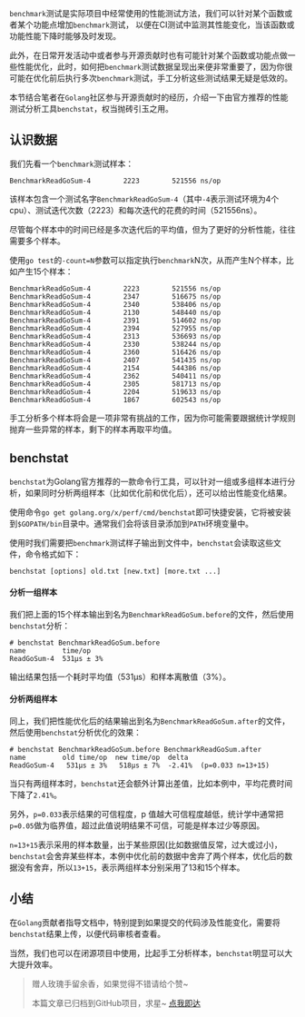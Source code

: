 `benchmark`测试是实际项目中经常使用的性能测试方法，我们可以针对某个函数或者某个功能点增加`benchmark`测试，
以便在CI测试中监测其性能变化，当该函数或功能性能下降时能够及时发现。

此外，在日常开发活动中或者参与开源贡献时也有可能针对某个函数或功能点做一些性能优化，此时，如何把`benchmark`测试数据呈现出来便非常重要了，因为你很可能在优化前后执行多次`benchmark`测试，手工分析这些测试结果无疑是低效的。

本节结合笔者在`Golang`社区参与开源贡献时的经历，介绍一下由官方推荐的性能测试分析工具`benchstat`，权当抛砖引玉之用。

## 认识数据
我们先看一个`benchmark`测试样本：
```
BenchmarkReadGoSum-4   	    2223	    521556 ns/op
```
该样本包含一个测试名字`BenchmarkReadGoSum-4`（其中`-4`表示测试环境为4个cpu）、测试迭代次数（2223）和每次迭代的花费的时间（521556ns）。

尽管每个样本中的时间已经是多次迭代后的平均值，但为了更好的分析性能，往往需要多个样本。

使用`go test`的`-count=N`参数可以指定执行`benchmark`N次，从而产生N个样本，比如产生15个样本：
```
BenchmarkReadGoSum-4   	    2223	    521556 ns/op
BenchmarkReadGoSum-4   	    2347	    516675 ns/op
BenchmarkReadGoSum-4   	    2340	    538406 ns/op
BenchmarkReadGoSum-4   	    2130	    548440 ns/op
BenchmarkReadGoSum-4   	    2391	    514602 ns/op
BenchmarkReadGoSum-4   	    2394	    527955 ns/op
BenchmarkReadGoSum-4   	    2313	    536693 ns/op
BenchmarkReadGoSum-4   	    2330	    538244 ns/op
BenchmarkReadGoSum-4   	    2360	    516426 ns/op
BenchmarkReadGoSum-4   	    2407	    541435 ns/op
BenchmarkReadGoSum-4   	    2154	    544386 ns/op
BenchmarkReadGoSum-4   	    2362	    540411 ns/op
BenchmarkReadGoSum-4   	    2305	    581713 ns/op
BenchmarkReadGoSum-4   	    2204	    519633 ns/op
BenchmarkReadGoSum-4   	    1867	    602543 ns/op
```
手工分析多个样本将会是一项非常有挑战的工作，因为你可能需要跟据统计学规则抛弃一些异常的样本，剩下的样本再取平均值。

## benchstat
`benchstat`为Golang官方推荐的一款命令行工具，可以针对一组或多组样本进行分析，如果同时分析两组样本（比如优化前和优化后），还可以给出性能变化结果。

使用命令`go get golang.org/x/perf/cmd/benchstat`即可快捷安装，它将被安装到`$GOPATH/bin`目录中。通常我们会将该目录添加到`PATH`环境变量中。

使用时我们需要把`benchmark`测试样子输出到文件中，`benchstat`会读取这些文件，命令格式如下：
```
benchstat [options] old.txt [new.txt] [more.txt ...]
```

#### 分析一组样本
我们把上面的15个样本输出到名为`BenchmarkReadGoSum.before`的文件，然后使用`benchstat`分析：
```
# benchstat BenchmarkReadGoSum.before 
name         time/op
ReadGoSum-4  531µs ± 3%
```
输出结果包括一个耗时平均值（531µs）和样本离散值（3%）。

#### 分析两组样本
同上，我们把性能优化后的结果输出到名为`BenchmarkReadGoSum.after`的文件，然后使用`benchstat`分析优化的效果：
```
# benchstat BenchmarkReadGoSum.before BenchmarkReadGoSum.after 
name         old time/op  new time/op  delta
ReadGoSum-4   531µs ± 3%   518µs ± 7%  -2.41%  (p=0.033 n=13+15)
```
当只有两组样本时，`benchstat`还会额外计算出差值，比如本例中，平均花费时间下降了`2.41%`。

另外，`p=0.033`表示结果的可信程度，p 值越大可信程度越低，统计学中通常把`p=0.05`做为临界值，超过此值说明结果不可信，可能是样本过少等原因。

`n=13+15`表示采用的样本数量，出于某些原因(比如数据值反常，过大或过小)，`benchstat`会舍弃某些样本，本例中优化前的数据中舍弃了两个样本，优化后的数据没有舍弃，所以`13+15`，表示两组样本分别采用了13和15个样本。

## 小结
在`Golang`贡献者指导文档中，特别提到如果提交的代码涉及性能变化，需要将`benchstat`结果上传，以便代码审核者查看。

当然，我们也可以在闭源项目中使用，比起手工分析样本，`benchstat`明显可以大大提升效率。

> 赠人玫瑰手留余香，如果觉得不错请给个赞~
> 
> 本篇文章已归档到GitHub项目，求星~ [点我即达](https://github.com/RainbowMango/GoExpertProgramming)